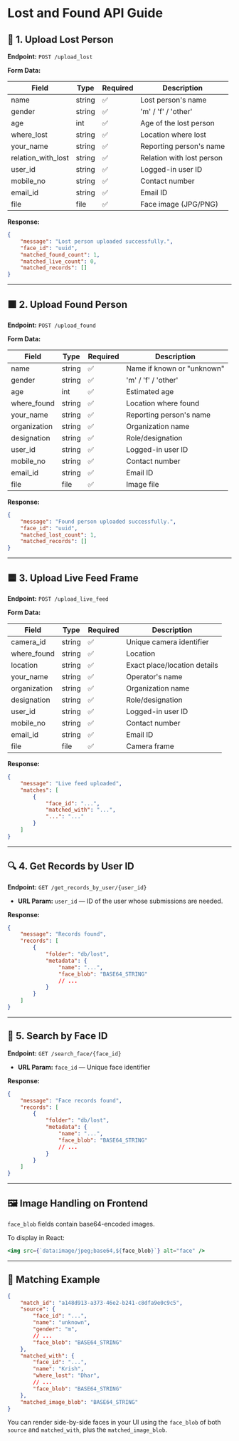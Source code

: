 # Lost and Found API Guide

## 🔺 1. Upload Lost Person

**Endpoint:** `POST /upload_lost`

**Form Data:**

| Field                | Type   | Required | Description                  |
|----------------------|--------|----------|------------------------------|
| name                 | string | ✅        | Lost person's name           |
| gender               | string | ✅        | 'm' / 'f' / 'other'          |
| age                  | int    | ✅        | Age of the lost person       |
| where_lost           | string | ✅        | Location where lost          |
| your_name            | string | ✅        | Reporting person's name      |
| relation_with_lost   | string | ✅        | Relation with lost person    |
| user_id              | string | ✅        | Logged-in user ID            |
| mobile_no            | string | ✅        | Contact number               |
| email_id             | string | ✅        | Email ID                     |
| file                 | file   | ✅        | Face image (JPG/PNG)         |

**Response:**

```json
{
    "message": "Lost person uploaded successfully.",
    "face_id": "uuid",
    "matched_found_count": 1,
    "matched_live_count": 0,
    "matched_records": []
}
```

---

## 🟩 2. Upload Found Person

**Endpoint:** `POST /upload_found`

**Form Data:**

| Field         | Type   | Required | Description                  |
|---------------|--------|----------|------------------------------|
| name          | string | ✅        | Name if known or "unknown"   |
| gender        | string | ✅        | 'm' / 'f' / 'other'          |
| age           | int    | ✅        | Estimated age                |
| where_found   | string | ✅        | Location where found         |
| your_name     | string | ✅        | Reporting person's name      |
| organization  | string | ✅        | Organization name            |
| designation   | string | ✅        | Role/designation             |
| user_id       | string | ✅        | Logged-in user ID            |
| mobile_no     | string | ✅        | Contact number               |
| email_id      | string | ✅        | Email ID                     |
| file          | file   | ✅        | Image file                   |

**Response:**

```json
{
    "message": "Found person uploaded successfully.",
    "face_id": "uuid",
    "matched_lost_count": 1,
    "matched_records": []
}
```

---

## 🟦 3. Upload Live Feed Frame

**Endpoint:** `POST /upload_live_feed`

**Form Data:**

| Field         | Type   | Required | Description                  |
|---------------|--------|----------|------------------------------|
| camera_id     | string | ✅        | Unique camera identifier     |
| where_found   | string | ✅        | Location                     |
| location      | string | ✅        | Exact place/location details |
| your_name     | string | ✅        | Operator's name              |
| organization  | string | ✅        | Organization name            |
| designation   | string | ✅        | Role/designation             |
| user_id       | string | ✅        | Logged-in user ID            |
| mobile_no     | string | ✅        | Contact number               |
| email_id      | string | ✅        | Email ID                     |
| file          | file   | ✅        | Camera frame                 |

**Response:**

```json
{
    "message": "Live feed uploaded",
    "matches": [
        {
            "face_id": "...",
            "matched_with": "...",
            "...": "..."
        }
    ]
}
```

---

## 🔍 4. Get Records by User ID

**Endpoint:** `GET /get_records_by_user/{user_id}`

- **URL Param:** `user_id` — ID of the user whose submissions are needed.

**Response:**

```json
{
    "message": "Records found",
    "records": [
        {
            "folder": "db/lost",
            "metadata": {
                "name": "...",
                "face_blob": "BASE64_STRING"
                // ...
            }
        }
    ]
}
```

---

## 🔎 5. Search by Face ID

**Endpoint:** `GET /search_face/{face_id}`

- **URL Param:** `face_id` — Unique face identifier

**Response:**

```json
{
    "message": "Face records found",
    "records": [
        {
            "folder": "db/lost",
            "metadata": {
                "name": "...",
                "face_blob": "BASE64_STRING"
                // ...
            }
        }
    ]
}
```

---

## 🖼️ Image Handling on Frontend

`face_blob` fields contain base64-encoded images.

To display in React:

```jsx
<img src={`data:image/jpeg;base64,${face_blob}`} alt="face" />
```

---

## 🧠 Matching Example

```json
{
    "match_id": "a148d913-a373-46e2-b241-c8dfa9e0c9c5",
    "source": {
        "face_id": "...",
        "name": "unknown",
        "gender": "m",
        // ...
        "face_blob": "BASE64_STRING"
    },
    "matched_with": {
        "face_id": "...",
        "name": "Krish",
        "where_lost": "Dhar",
        // ...
        "face_blob": "BASE64_STRING"
    },
    "matched_image_blob": "BASE64_STRING"
}
```

You can render side-by-side faces in your UI using the `face_blob` of both `source` and `matched_with`, plus the `matched_image_blob`.

